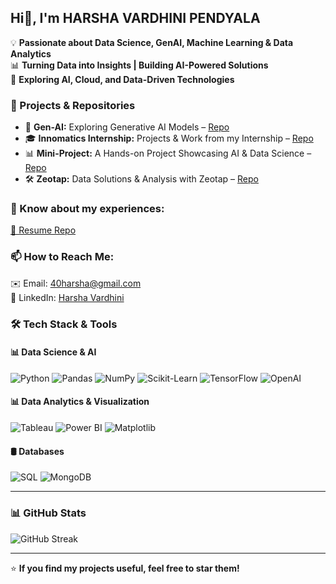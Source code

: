 ## Hi👋, I'm HARSHA VARDHINI PENDYALA  

💡 **Passionate about Data Science, GenAI, Machine Learning & Data Analytics**  
📊 **Turning Data into Insights | Building AI-Powered Solutions**  
🚀 **Exploring AI, Cloud, and Data-Driven Technologies**  


### 🔹 Projects & Repositories  
- 🤖 **Gen-AI:** Exploring Generative AI Models – [Repo](https://github.com/Harshavarma04/Gen-AI)  
- 🎓 **Innomatics Internship:** Projects & Work from my Internship – [Repo](https://github.com/Harshavarma04/innomatics-internship)  
- 📊 **Mini-Project:** A Hands-on Project Showcasing AI & Data Science – [Repo](https://github.com/Harshavarma04/Mini-Project)  
- 🛠️ **Zeotap:** Data Solutions & Analysis with Zeotap – [Repo](https://github.com/Harshavarma04/Zeotap)  

### 💼 Know about my experiences:  
[🔗 Resume Repo](https://github.com/Harshavarma04/resume)


### 📫 **How to Reach Me:**  
✉️ Email: [40harsha@gmail.com](40harsha@gmail.com)  
🔗 LinkedIn: [Harsha Vardhini](https://www.linkedin.com/in/harsha-vardhini04/)


### 🛠️ **Tech Stack & Tools**  

#### **📊 Data Science & AI**  
![Python](https://img.shields.io/badge/Python-3776AB?style=for-the-badge&logo=python&logoColor=white)
![Pandas](https://img.shields.io/badge/Pandas-150458?style=for-the-badge&logo=pandas&logoColor=white)
![NumPy](https://img.shields.io/badge/NumPy-013243?style=for-the-badge&logo=numpy&logoColor=white)
![Scikit-Learn](https://img.shields.io/badge/Scikit_Learn-F7931E?style=for-the-badge&logo=scikit-learn&logoColor=white)
![TensorFlow](https://img.shields.io/badge/TensorFlow-FF6F00?style=for-the-badge&logo=tensorflow&logoColor=white)
![OpenAI](https://img.shields.io/badge/OpenAI-412991?style=for-the-badge&logo=openai&logoColor=white)

#### **📊 Data Analytics & Visualization**  
![Tableau](https://img.shields.io/badge/Tableau-E97627?style=for-the-badge&logo=tableau&logoColor=white)
![Power BI](https://img.shields.io/badge/Power_BI-F2C811?style=for-the-badge&logo=powerbi&logoColor=white)
![Matplotlib](https://img.shields.io/badge/Matplotlib-11557C?style=for-the-badge&logo=matplotlib&logoColor=white)


#### **🛢️ Databases**  
![SQL](https://img.shields.io/badge/SQL-4479A1?style=for-the-badge&logo=MySQL&logoColor=white)
![MongoDB](https://img.shields.io/badge/MongoDB-4EA94B?style=for-the-badge&logo=mongodb&logoColor=white)

---

### 📊 **GitHub Stats**
![GitHub Streak](https://github-readme-streak-stats.herokuapp.com?user=Harshavarma04&theme=black-ice&hide_border=true&stroke=0000&background=060A0C)

---

⭐ **If you find my projects useful, feel free to star them!**  

<!--
**Harshavarma04/Harshavarma04** is a ✨ _special_ ✨ repository because its `README.md` (this file) appears on your GitHub profile.

Here are some ideas to get you started:

- 🔭 I’m currently working on ...
- 🌱 I’m currently learning ...
- 👯 I’m looking to collaborate on ...
- 🤔 I’m looking for help with ...
- 💬 Ask me about ...
- 📫 How to reach me: ...
- 😄 Pronouns: ...
- ⚡ Fun fact: ...
-->
